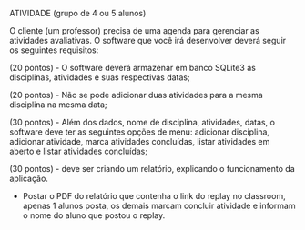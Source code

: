 ATIVIDADE (grupo de 4 ou 5 alunos)

O cliente (um professor) precisa de uma agenda para gerenciar as atividades avaliativas. O software que você irá desenvolver deverá seguir os seguintes requisitos:

(20 pontos) - O software deverá armazenar em banco SQLite3 as disciplinas, atividades e suas respectivas datas;

(20 pontos) - Não se pode adicionar duas atividades para a mesma disciplina na mesma data;

(30 pontos) - Além dos dados, nome de disciplina, atividades, datas, o software deve ter as seguintes opções de menu: adicionar disciplina, adicionar atividade, marca atividades concluídas, listar atividades em aberto e listar atividades concluídas;

(30 pontos) - deve ser criando um relatório, explicando o funcionamento da aplicação.

- Postar o PDF do relatório que contenha o link do replay no classroom, apenas 1 alunos posta, os demais marcam concluir atividade e informam o nome do aluno que postou o replay.
